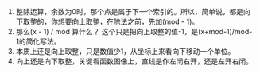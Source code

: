 1. 整除运算，余数为0时，那个点是属于下一个索引的。所以，简单说，都是向下取整的，你想要向上取整，在除法之前，先加(mod - 1)。
1. 那么(x - 1) / mod 算什么？ 这个只是把向上取整的值-1，是(x+mod-1)/mod-1的简化写法。
1. 本质上还是向上取整，只是数值少1，从坐标上来看向下移动一个单位。
1. 向上还是向下取整，关键看函数图像上，直线是作左闭右开，还是左开右闭。
